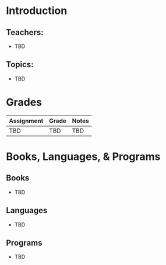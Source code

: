 # Introduction

## Teachers:
- TBD

## Topics:
- TBD

# Grades

|Assignment|Grade|Notes|
|:-|:-|:-|
|TBD|TBD|TBD|

# Books, Languages, & Programs
## Books
- TBD

## Languages
- TBD

## Programs
- TBD
